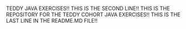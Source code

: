 TEDDY JAVA EXERCISES!!
THIS IS THE SECOND LINE!!
THIS IS THE REPOSITORY FOR THE TEDDY COHORT JAVA EXERCISES!!
THIS IS THE LAST LINE IN THE README.MD FILE!!

